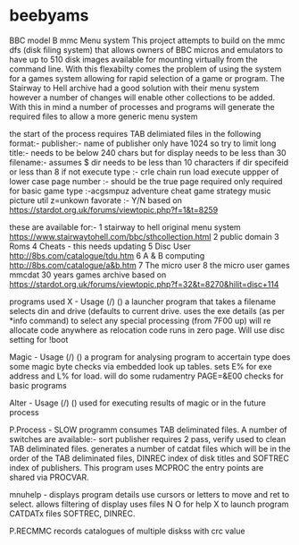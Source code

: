 # beebyams
BBC model B mmc Menu system
This project attempts to build on the mmc dfs (disk filing system) that allows owners of BBC micros and emulators to have up to 510 disk images available for mounting virtually from the command line.
With this flexabilty comes the problem of using the system for a games system allowing for rapid selection of a game or program.
The Stairway to Hell archive had a good solution with their menu system however a number of changes will enable other collections to be added.  With this in mind a number of processes and programs will generate the required files to allow a more generic menu system

the start of the process requires TAB delimiated files in the following format:-
publisher:- name of publisher only have 1024 so try to limit
long title:- needs to be below 240 chars but for display needs to be less than 30
filename:- assumes $ dir needs to be less than 10 characters if dir specifeid or less than 8 if not
execute type :- crle chain run load execute uppper of lower case 
page number :- should be the true page required only required for basic
game type :-acgsmpuz adventure cheat game strategy music picture util z=unkown
favorate :- Y/N based on https://stardot.org.uk/forums/viewtopic.php?f=1&t=8259

these are available for:-
1 stairway to hell original menu system https://www.stairwaytohell.com/bbc/sthcollection.html
2 public domain
3 Roms
4 Cheats - this needs updating
5 Disc User http://8bs.com/catalogue/tdu.htm
6 A & B computing http://8bs.com/catalogue/a&b.htm
7 The micro user 
8 the micro user games
mmcdat 30 years games archive based on https://stardot.org.uk/forums/viewtopic.php?f=32&t=8270&hilit=disc+114

programs used
X - Usage <fsp> (<dno>/<dsp>) (<drv>) a launcher program that takes a filename selects din and drive (defaults to current drive.  uses the exe details (as per *info command) to select any special processing (from 7F00 up) will re allocate code anywhere as relocation code runs in zero page.  Will use disc setting for !boot

Magic - Usage <fsp> (<dno>/<dsp>) (<drv>) a program for analysing program to accertain type does some magic byte checks via embedded look up tables. sets E% for exe address and L% for load.  will do some rudamentry PAGE=&E00 checks for basic programs

Alter - Usage <fsp> (<dno>/<dsp>) (<drv>) used for executing results of magic or in the future process

P.Process - SLOW programm consumes TAB deliminated files.  A number of switches are available:- sort publisher requires 2 pass, verify used  to clean TAB deliminated files.  generates a number of catdat files which will be in the order of the TAB deliminated files, DINREC index of disk titles and SOFTREC index of publishers. This program uses MCPROC the entry points are shared via PROCVAR.

mnuhelp - displays program details use cursors or letters to move and ret to select.  allows filtering of display
uses files N O for help X to launch program CATDATx files SOFTREC, DINREC.

P.RECMMC records catalogues of multiple diskss with crc value



